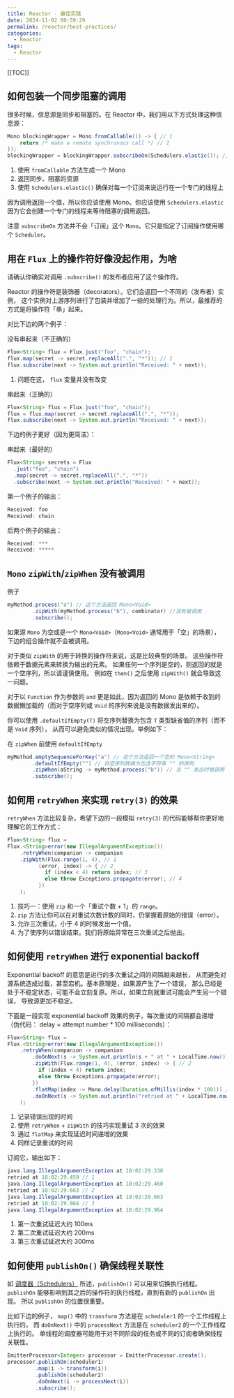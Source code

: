```yaml
---
title: Reactor - 最佳实践
date: 2024-11-02 00:59:29
permalink: /reactor/best-practices/
categories:
  - Reactor
tags:
  - Reactor
---
```


[[TOC]]

## 如何包装一个同步阻塞的调用

很多时候，信息源是同步和阻塞的。在 Reactor 中，我们用以下方式处理这种信息源：

```java
Mono blockingWrapper = Mono.fromCallable(() -> { // 1
    return /* make a remote synchronous call */ // 2
});
blockingWrapper = blockingWrapper.subscribeOn(Schedulers.elastic()); // 3
```

1. 使用 `fromCallable` 方法生成一个 Mono
2. 返回同步、阻塞的资源
3. 使用 `Schedulers.elastic()` 确保对每一个订阅来说运行在一个专门的线程上

因为调用返回一个值，所以你应该使用 Mono。你应该使用 `Schedulers.elastic` 因为它会创建一个专门的线程来等待阻塞的调用返回。

注意 `subscribeOn` 方法并不会「订阅」这个 `Mono`。它只是指定了订阅操作使用哪个 `Scheduler`。

## 用在 `Flux` 上的操作符好像没起作用，为啥

请确认你确实对调用 `.subscribe()` 的发布者应用了这个操作符。

Reactor 的操作符是装饰器（decorators）。它们会返回一个不同的（发布者）实例， 这个实例对上游序列进行了包装并增加了一些的处理行为。所以，最推荐的方式是将操作符「串」起来。

对比下边的两个例子：

没有串起来（不正确的）

```java
Flux<String> flux = Flux.just("foo", "chain");
flux.map(secret -> secret.replaceAll(".", "*")); // 1
flux.subscribe(next -> System.out.println("Received: " + next));
```

1. 问题在这， `flux` 变量并没有改变

串起来（正确的）

```java
Flux<String> flux = Flux.just("foo", "chain");
flux = flux.map(secret -> secret.replaceAll(".", "*"));
flux.subscribe(next -> System.out.println("Received: " + next));
```

下边的例子更好（因为更简洁）：

串起来（最好的）

```java
Flux<String> secrets = Flux
  .just("foo", "chain")
  .map(secret -> secret.replaceAll(".", "*"))
  .subscribe(next -> System.out.println("Received: " + next));
```

第一个例子的输出：

```java
Received: foo
Received: chain
```

后两个例子的输出：

```java
Received: ***
Received: *****
```

## `Mono` `zipWith`/`zipWhen` 没有被调用

例子

```java
myMethod.process("a") // 这个方法返回 Mono<Void>
        .zipWith(myMethod.process("b"), combinator) //没有被调用
        .subscribe();
```

如果源 `Mono` 为空或是一个 `Mono<Void>`（`Mono<Void>` 通常用于「空」的场景）， 下边的组合操作就不会被调用。

对于类似 `zipWith` 的用于转换的操作符来说，这是比较典型的场景。 这些操作符依赖于数据元素来转换为输出的元素。 如果任何一个序列是空的，则返回的就是一个空序列，所以请谨慎使用。 例如在 `then()` 之后使用 `zipWith()` 就会导致这一问题。

对于以 `Function` 作为参数的 `and` 更是如此，因为返回的 Mono 是依赖于收到的数据懒加载的（而对于空序列或 `Void` 的序列来说是没有数据发出来的）。

你可以使用 `.defaultIfEmpty(T)` 将空序列替换为包含 `T` 类型缺省值的序列（而不是 `Void` 序列）， 从而可以避免类似的情况出现。举例如下：

在 `zipWhen` 前使用 `defaultIfEmpty`

```java
myMethod.emptySequenceForKey("a") // 这个方法返回一个空的 Mono<String>
        .defaultIfEmpty("") // 将空序列转换为包含字符串 "" 的序列
        .zipWhen(aString -> myMethod.process("b")) // 当 "" 发出时被调用
        .subscribe();
```

## 如何用 `retryWhen` 来实现 `retry(3)` 的效果

`retryWhen` 方法比较复杂，希望下边的一段模拟 `retry(3)` 的代码能够帮你更好地理解它的工作方式：

```java
Flux<String> flux =
Flux.<String>error(new IllegalArgumentException())
    .retryWhen(companion -> companion
    .zipWith(Flux.range(1, 4), // 1
          (error, index) -> { // 2
            if (index < 4) return index; // 3
            else throw Exceptions.propagate(error); // 4
          })
    );
```

1. 技巧一：使用 `zip` 和一个「重试个数 + 1」的 `range`。
2. `zip` 方法让你可以在对重试次数计数的同时，仍掌握着原始的错误（error）。
3. 允许三次重试，小于 4 的时候发出一个值。
4. 为了使序列以错误结束。我们将原始异常在三次重试之后抛出。

## 如何使用 `retryWhen` 进行 exponential backoff

Exponential backoff 的意思是进行的多次重试之间的间隔越来越长， 从而避免对源系统造成过载，甚至宕机。基本原理是，如果源产生了一个错误， 那么已经是处于不稳定状态，可能不会立刻复原。所以，如果立刻就重试可能会产生另一个错误， 导致源更加不稳定。

下面是一段实现 exponential backoff 效果的例子，每次重试的间隔都会递增 （伪代码： delay = attempt number \* 100 milliseconds）：

```java
Flux<String> flux =
Flux.<String>error(new IllegalArgumentException())
    .retryWhen(companion -> companion
        .doOnNext(s -> System.out.println(s + " at " + LocalTime.now())) // 1
        .zipWith(Flux.range(1, 4), (error, index) -> { // 2
          if (index < 4) return index;
          else throw Exceptions.propagate(error);
        })
        .flatMap(index -> Mono.delay(Duration.ofMillis(index * 100))) // 3
        .doOnNext(s -> System.out.println("retried at " + LocalTime.now())) // 4
    );
```

1. 记录错误出现的时间
2. 使用 `retryWhen` + `zipWith` 的技巧实现重试 3 次的效果
3. 通过 `flatMap` 来实现延迟时间递增的效果
4. 同样记录重试的时间

订阅它，输出如下：

```java
java.lang.IllegalArgumentException at 18:02:29.338
retried at 18:02:29.459 // 1
java.lang.IllegalArgumentException at 18:02:29.460
retried at 18:02:29.663 // 2
java.lang.IllegalArgumentException at 18:02:29.663
retried at 18:02:29.964 // 3
java.lang.IllegalArgumentException at 18:02:29.964
```

1. 第一次重试延迟大约 100ms
2. 第二次重试延迟大约 200ms
3. 第三次重试延迟大约 300ms

## 如何使用 `publishOn()` 确保线程关联性

如 [调度器（Schedulers）](/reactor/core-features/#调度器-schedulers) 所述，`publishOn()` 可以用来切换执行线程。 `publishOn` 能够影响到其之后的操作符的执行线程，直到有新的 `publishOn` 出现。 所以 `publishOn` 的位置很重要。

比如下边的例子， `map()` 中的 `transform` 方法是在 `scheduler1` 的一个工作线程上执行的， 而 `doOnNext()` 中的 `processNext` 方法是在 `scheduler2` 的一个工作线程上执行的。 单线程的调度器可能用于对不同阶段的任务或不同的订阅者确保线程关联性。

```java
EmitterProcessor<Integer> processor = EmitterProcessor.create();
processor.publishOn(scheduler1)
         .map(i -> transform(i))
         .publishOn(scheduler2)
         .doOnNext(i -> processNext(i))
         .subscribe();
```
